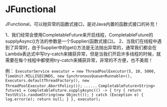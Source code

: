 # JFunctional
JFunctional，可以抛异常的函数式接口，是对Java内置的函数式接口的补充！

1、我们经常会使用CompletableFuture来开启线程，CompletableFuture的supplyAsync()方法的参数是一个Supplier(函数式接口)。
2、当我们在线程中遇到了异常时，由于Supplier中的get()方法是无法抛出异常的，通常我们都会在Lambda表达式中写try-catch来捕获异常，但是当我们开启许多线程的时候，就需要在每个线程中都使用try-catch来捕获异常，非常的不方便，也不美观！

例：
    `ExecutorService executor = new ThreadPoolExecutor(5, 10, 5000, TimeUnit.MILLISECONDS, new SynchronousQueue<Runnable>(), Executors.defaultThreadFactory(), new ThreadPoolExecutor.AbortPolicy());`
    `......`
    `CompletableFuture<String> future1 = CompletableFuture.supplyAsync(() -> {
        try {
            return TestUtils.randomString(new Object());
        }
        catch (Exception e) {
            log.error(e);
            return null;
        }
    }, executor);`
